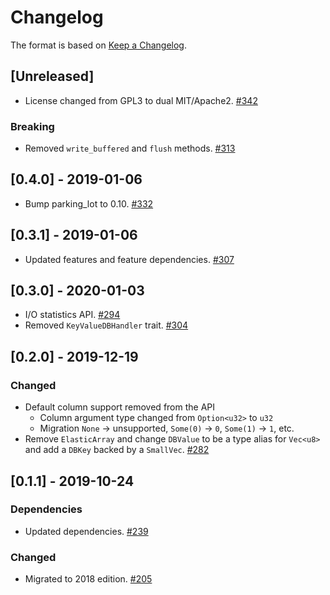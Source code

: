 # Changelog

The format is based on [Keep a Changelog].

[Keep a Changelog]: http://keepachangelog.com/en/1.0.0/

## [Unreleased]
- License changed from GPL3 to dual MIT/Apache2. [#342](https://github.com/paritytech/parity-common/pull/342)
### Breaking
- Removed `write_buffered` and `flush` methods. [#313](https://github.com/paritytech/parity-common/pull/313)

## [0.4.0] - 2019-01-06
- Bump parking_lot to 0.10. [#332](https://github.com/paritytech/parity-common/pull/332)

## [0.3.1] - 2019-01-06
- Updated features and feature dependencies. [#307](https://github.com/paritytech/parity-common/pull/307)

## [0.3.0] - 2020-01-03
- I/O statistics API. [#294](https://github.com/paritytech/parity-common/pull/294)
- Removed `KeyValueDBHandler` trait. [#304](https://github.com/paritytech/parity-common/pull/304)

## [0.2.0] - 2019-12-19
### Changed
- Default column support removed from the API
  - Column argument type changed from `Option<u32>` to `u32`
  - Migration `None` -> unsupported, `Some(0)` -> `0`, `Some(1)` -> `1`, etc.
- Remove `ElasticArray` and change `DBValue` to be a type alias for `Vec<u8>` and add a `DBKey` backed by a `SmallVec`.  [#282](https://github.com/paritytech/parity-common/pull/282)

## [0.1.1] - 2019-10-24
### Dependencies
- Updated dependencies. [#239](https://github.com/paritytech/parity-common/pull/239)
### Changed
- Migrated to 2018 edition. [#205](https://github.com/paritytech/parity-common/pull/205)
